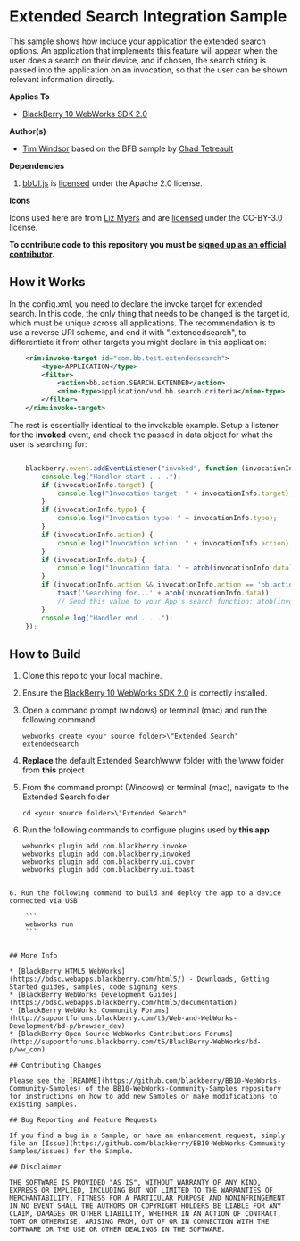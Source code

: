 # Extended Search Integration Sample

This sample shows how include your application the extended search options. An application that implements this feature will appear when the user does a search on their device, and if chosen, the search string is passed into the application on an invocation, so that the user can be shown relevant information directly. 

**Applies To**

* [BlackBerry 10 WebWorks SDK 2.0](https://developer.blackberry.com/html5/download/sdk) 

**Author(s)**

* [Tim Windsor](https://github.com/timwindsor) based on the BFB sample by [Chad Tetreault](http://www.twitter.com/chadtatro)

**Dependencies**

1. [bbUI.js](https://github.com/blackberry/bbUI.js) is [licensed](https://github.com/blackberry/bbUI.js/blob/master/LICENSE) under the Apache 2.0 license.

**Icons**

Icons used here are from [Liz Myers](http://www.myersdesign.com) and are [licensed](http://creativecommons.org/licenses/by/3.0/) under the CC-BY-3.0 license.

**To contribute code to this repository you must be [signed up as an official contributor](http://blackberry.github.com/howToContribute.html).**

## How it Works

In the config.xml, you need to declare the invoke target for extended search. In this code, the only thing that needs to be changed is the target id, which must be unique across all applications. The recommendation is to use a reverse URI scheme, and end it with ".extendedsearch", to differentiate it from other targets you might declare in this application:

```xml
	<rim:invoke-target id="com.bb.test.extendedsearch">
		<type>APPLICATION</type>
		<filter>
			<action>bb.action.SEARCH.EXTENDED</action>
			<mime-type>application/vnd.bb.search.criteria</mime-type>
		</filter>
	</rim:invoke-target>
```

The rest is essentially identical to the invokable example. Setup a listener for the __invoked__ event, and check the passed in data object for what the user is searching for:

```javascript

	blackberry.event.addEventListener("invoked", function (invocationInfo){
		console.log("Handler start . . .");
		if (invocationInfo.target) {
			console.log("Invocation target: " + invocationInfo.target);
		}
		if (invocationInfo.type) {
			console.log("Invocation type: " + invocationInfo.type);
		}
		if (invocationInfo.action) {
			console.log("Invocation action: " + invocationInfo.action);
		}
		if (invocationInfo.data) {
			console.log("Invocation data: " + atob(invocationInfo.data));
		}
		if (invocationInfo.action && invocationInfo.action == 'bb.action.SEARCH.EXTENDED') {
			toast('Searching for...' + atob(invocationInfo.data));
			// Send this value to your App's search function: atob(invocationInfo.data)
		}
		console.log("Handler end . . .");
	});

```

## How to Build

1. Clone this repo to your local machine.
2. Ensure the [BlackBerry 10 WebWorks SDK 2.0](https://developer.blackberry.com/html5/download/sdk) is correctly installed.
3. Open a command prompt (windows) or terminal (mac) and run the following command:

	```
	webworks create <your source folder>\"Extended Search" extendedsearch
	```

3. **Replace** the default Extended Search\www folder with the \www folder from **this** project
4. From the command prompt (Windows) or terminal (mac), navigate to the Extended Search folder

	```
	cd <your source folder>\"Extended Search"
	```

5. Run the following commands to configure plugins used by **this app**

	```
	webworks plugin add com.blackberry.invoke
	webworks plugin add com.blackberry.invoked
	webworks plugin add com.blackberry.ui.cover
	webworks plugin add com.blackberry.ui.toast
```

6. Run the following command to build and deploy the app to a device connected via USB

	```
	webworks run
	```


## More Info

* [BlackBerry HTML5 WebWorks](https://bdsc.webapps.blackberry.com/html5/) - Downloads, Getting Started guides, samples, code signing keys.
* [BlackBerry WebWorks Development Guides](https://bdsc.webapps.blackberry.com/html5/documentation)
* [BlackBerry WebWorks Community Forums](http://supportforums.blackberry.com/t5/Web-and-WebWorks-Development/bd-p/browser_dev)
* [BlackBerry Open Source WebWorks Contributions Forums](http://supportforums.blackberry.com/t5/BlackBerry-WebWorks/bd-p/ww_con)

## Contributing Changes

Please see the [README](https://github.com/blackberry/BB10-WebWorks-Community-Samples) of the BB10-WebWorks-Community-Samples repository for instructions on how to add new Samples or make modifications to existing Samples.

## Bug Reporting and Feature Requests

If you find a bug in a Sample, or have an enhancement request, simply file an [Issue](https://github.com/blackberry/BB10-WebWorks-Community-Samples/issues) for the Sample.

## Disclaimer

THE SOFTWARE IS PROVIDED "AS IS", WITHOUT WARRANTY OF ANY KIND, EXPRESS OR IMPLIED, INCLUDING BUT NOT LIMITED TO THE WARRANTIES OF MERCHANTABILITY, FITNESS FOR A PARTICULAR PURPOSE AND NONINFRINGEMENT. IN NO EVENT SHALL THE AUTHORS OR COPYRIGHT HOLDERS BE LIABLE FOR ANY CLAIM, DAMAGES OR OTHER LIABILITY, WHETHER IN AN ACTION OF CONTRACT, TORT OR OTHERWISE, ARISING FROM, OUT OF OR IN CONNECTION WITH THE SOFTWARE OR THE USE OR OTHER DEALINGS IN THE SOFTWARE.